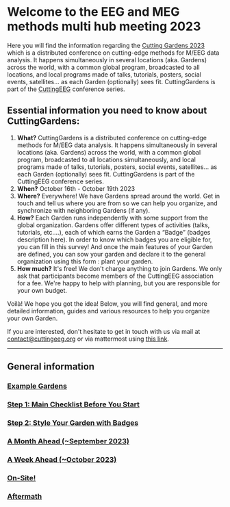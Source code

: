 # Welcome to the EEG and MEG methods multi hub meeting 2023 

Here you will find the information regarding the [Cutting Gardens 2023](https://cuttinggardens2023.org) which is a distributed conference on cutting-edge methods for M/EEG data analysis. It happens simultaneously in several locations (aka. Gardens) across the world, with a common global program, broadcasted to all locations, and local programs made of talks, tutorials, posters, social events, satellites… as each Garden (optionally) sees fit. CuttingGardens is part of the [CuttingEEG](https://cuttingeeg.org) conference series.

## Essential information you need to know about CuttingGardens:

1. **What?** CuttingGardens is a distributed conference on cutting-edge methods for M/EEG data analysis. It happens simultaneously in several locations (aka. Gardens) across the world, with a common global program, broadcasted to all locations simultaneously, and local programs made of talks, tutorials, posters, social events, satellites… as each Garden (optionally) sees fit. CuttingGardens is part of the CuttingEEG conference series.
2. **When?** October 16th - October 19th 2023
3. **Where?** Everywhere! We have Gardens spread around the world. Get in touch and tell us where you are from so we can help you organize, and synchronize with neighboring Gardens (if any).
4. **How?** Each Garden runs independently with some support from the global organization. Gardens offer different types of activities (talks, tutorials, etc.…), each of which earns the Garden a “Badge” (badges description here). In order to know which badges you are eligible for, you can fill in this survey! And once the main features of your Garden are defined, you can sow your garden and declare it to the general organization using this form : plant your garden.
5. **How much?** It's free! We don't charge anything to join Gardens. We only ask that participants become members of the CuttingEEG association for a fee. We're happy to help with planning, but you are responsible for your own budget.

Voilà! We hope you got the idea! Below, you will find general, and more detailed information, guides and various resources to help you organize your own Garden. 

If you are interested, don't hesitate to get in touch with us via mail at contact@cuttingeeg.org or via mattermost using [this link](https://cuttingeeg.cloud.mattermost.com/signup_user_complete/?id=1agkmpmygpdnfp1k6d7ngxnbho&sbr=su).


---
## General information
### [Example Gardens](content/1.Example%20Gardens.md)
### [Step 1: Main Checklist Before You Start](content/2.%20Step%201:%20Main%20Checklist%20Before%20You%20Start.md)
### [Step 2: Style Your Garden with Badges](content/3.%20Step%202:%20Style%20your%20Garden%20with%20badges.md)
### [A Month Ahead (~September 2023)](content/4.%20A%20Month%20Ahead%20(%7ESeptember%202023).md)
### [A Week Ahead (~October 2023)](content/5.%20A%20Week%20Ahead%20(%7EOctober%202023).md)
### [On-Site!](content/6.%20On-Site!.md)
### [Aftermath](content/7.%20Aftermath.md)



